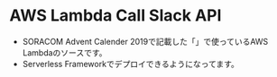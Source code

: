 # AWS Lambda Call Slack API
- SORACOM Advent Calender 2019で記載した「」で使っているAWS Lambdaのソースです。
- Serverless Frameworkでデプロイできるようになってます。
